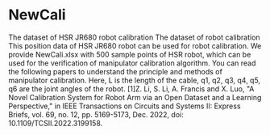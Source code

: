 # NewCali
The dataset of HSR JR680 robot calibration
The dataset of robot calibration This position data of HSR JR680 robot can be used for robot calibration. We provide NewCali.xlsx with 500 sample points of HSR robot, which can be used for the verification of manipulator calibration algorithm. You can read the following papers to understand the principle and methods of manipulator calibration. Here, L is the length of the cable, q1, q2, q3, q4, q5, q6 are the joint angles of the robot.
[1]Z. Li, S. Li, A. Francis and X. Luo, "A Novel Calibration System for Robot Arm via an Open Dataset and a Learning Perspective," in IEEE Transactions on Circuits and Systems II: Express Briefs, vol. 69, no. 12, pp. 5169-5173, Dec. 2022, doi: 10.1109/TCSII.2022.3199158.
